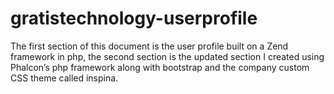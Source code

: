 # gratistechnology-userprofile
The first section of this document is the user profile built on a Zend framework in php, the second section is the updated section I created using Phalcon’s php framework along with bootstrap and the company custom CSS theme called inspina.  
